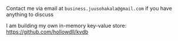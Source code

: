 Contact me via email at `business.juusohakala@gmail.com` if you have anything to discuss

I am building my own in-memory key-value store: https://github.com/hollowdll/kvdb
